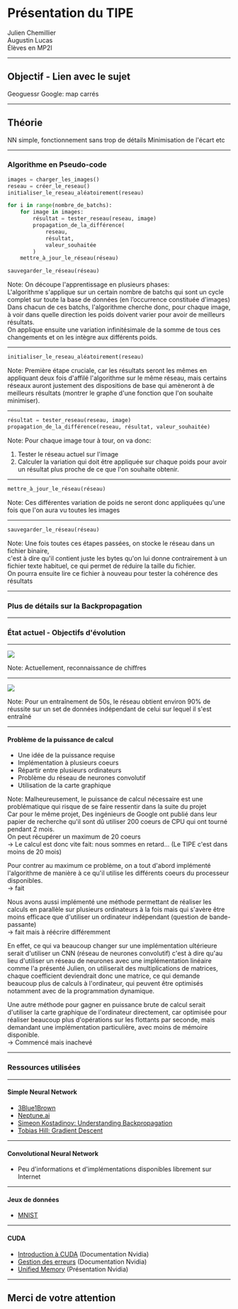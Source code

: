 # Présentation du TIPE

Julien Chemillier  
Augustin Lucas  
Élèves en MP2I

---

## Objectif - Lien avec le sujet

Geoguessr
Google: map carrés

---

## Théorie

NN simple, fonctionnement sans trop de détails
Minimisation de l'écart etc

---

### Algorithme en Pseudo-code

```python
images = charger_les_images()
reseau = créer_le_reseau()
initialiser_le_reseau_aléatoirement(reseau)

for i in range(nombre_de_batchs):
    for image in images:
        résultat = tester_reseau(reseau, image)
        propagation_de_la_différence(
            reseau,
            résultat,
            valeur_souhaitée
        )
    mettre_à_jour_le_réseau(réseau)

sauvegarder_le_réseau(réseau)
```

Note:
On découpe l'apprentissage en plusieurs phases:  
L'algorithme s'applique sur un certain nombre de batchs qui sont un cycle complet sur toute la base de données (en l’occurrence constituée d'images)  
Dans chacun de ces batchs, l'algorithme cherche donc, pour chaque image, à voir dans quelle direction les poids doivent varier pour avoir de meilleurs résultats.  
On applique ensuite une variation infinitésimale de la somme de tous ces changements et on les intègre aux différents poids.


----

```python
initialiser_le_reseau_aléatoirement(reseau)
```

Note: Première étape cruciale, car les résultats seront les mêmes en appliquant deux fois d'affilé l'algorithme sur le même réseau, mais certains réseaux auront justement des dispositions de base qui amèneront à de meilleurs résultats (montrer le graphe d'une fonction que l'on souhaite minimiser).  

----

```python
résultat = tester_reseau(reseau, image)
propagation_de_la_différence(reseau, résultat, valeur_souhaitée)
```    
Note:
Pour chaque image tour à tour, on va donc:  
1. Tester le réseau actuel sur l'image  
3. Calculer la variation qui doit être appliquée sur chaque poids pour avoir un résultat plus proche de ce que l'on souhaite obtenir.

----

```python
mettre_à_jour_le_réseau(réseau)
```
Note:
Ces différentes variation de poids ne seront donc appliquées qu'une fois que l'on aura vu toutes les images

----

```python
sauvegarder_le_réseau(réseau)
```
Note:
Une fois toutes ces étapes passées, on stocke le réseau dans un fichier binaire,  
c'est à dire qu'il contient juste les bytes qu'on lui donne contrairement à un fichier texte habituel, ce qui permet de réduire la taille du fichier.  
On pourra ensuite lire ce fichier à nouveau pour tester la cohérence des résultats


---

### Plus de détails sur la Backpropagation


---

### État actuel - Objectifs d'évolution

----

![](https://augustin64.fr/tipe/mnist-nn.png)

Note: Actuellement, reconnaissance de chiffres

----

![](https://augustin64.fr/tipe/mnist-train.png)

Note: Pour un entraînement de 50s, le réseau obtient environ 90% de réussite sur un set de données indépendant de celui sur lequel il s'est entraîné

----

#### Problème de la puissance de calcul

- Une idée de la puissance requise <!-- .element: class="fragment" data-fragment-index="1" -->
- Implémentation à plusieurs coeurs <!-- .element: class="fragment" data-fragment-index="2" -->
- Répartir entre plusieurs ordinateurs <!-- .element: class="fragment" data-fragment-index="3" -->
- Problème du réseau de neurones convolutif <!-- .element: class="fragment" data-fragment-index="4" -->
- Utilisation de la carte graphique <!-- .element: class="fragment" data-fragment-index="5" -->

Note:
Malheureusement, le puissance de calcul nécessaire est une problématique qui risque de se faire ressentir dans la suite du projet  
Car pour le même projet, Des ingénieurs de Google ont publié dans leur papier de recherche qu'il sont dû utiliser 200 coeurs de CPU qui ont tourné pendant 2 mois.  
On peut récupérer un maximum de 20 coeurs  
-> Le calcul est donc vite fait: nous sommes en retard... (Le TIPE c'est dans moins de 20 mois)

Pour contrer au maximum ce problème, on a tout d'abord implémenté l'algorithme de manière à ce qu'il utilise les différents coeurs du processeur disponibles.  
-> fait

Nous avons aussi implémenté une méthode permettant de réaliser les calculs en parallèle sur plusieurs ordinateurs à la fois mais qui s'avère être moins efficace que d'utiliser un ordinateur indépendant (question de bande-passante)  
-> fait mais à réécrire différemment

En effet, ce qui va beaucoup changer sur une implémentation ultérieure serait d'utiliser un CNN (réseau de neurones convolutif) c'est à dire qu'au lieu d'utiliser un réseau de neurones avec une implémentation linéaire comme l'a présenté Julien, on utiliserait des multiplications de matrices, chaque coefficient deviendrait donc une matrice, ce qui demande beaucoup plus de calculs à l'ordinateur, qui peuvent être optimisés notamment avec de la programmation dynamique.

Une autre méthode pour gagner en puissance brute de calcul serait d'utiliser la carte graphique de l'ordinateur directement, car optimisée pour réaliser beaucoup plus d'opérations sur les flottants par seconde, mais demandant une implémentation particulière, avec moins de mémoire disponible.  
-> Commencé mais inachevé

---

### Ressources utilisées

----

#### Simple Neural Network
- [3Blue1Brown](https://www.3blue1brown.com/topics/neural-networks)
- [Neptune.ai](https://neptune.ai/blog/backpropagation-algorithm-in-neural-networks-guide)
- [Simeon Kostadinov: Understanding Backpropagation](https://towardsdatascience.com/understanding-backpropagation-algorithm-7bb3aa2f95fd)
- [Tobias Hill: Gradient Descent](https://towardsdatascience.com/part-2-gradient-descent-and-backpropagation-bf90932c066a)

----

#### Convolutional Neural Network
- Peu d'informations et d'implémentations disponibles librement sur Internet


----

#### Jeux de données
- [MNIST](http://yann.lecun.com/exdb/mnist/)

----

#### CUDA
- [Introduction à CUDA](https://developer.nvidia.com/blog/even-easier-introduction-cuda/) (Documentation Nvidia)
- [Gestion des erreurs](https://developer.nvidia.com/blog/how-query-device-properties-and-handle-errors-cuda-cc/) (Documentation Nvidia)
- [Unified Memory](https://on-demand.gputechconf.com/gtc/2017/presentation/s7285-nikolay-sakharnykh-unified-memory-on-pascal-and-volta.pdf) (Présentation Nvidia)

---

## Merci de votre attention